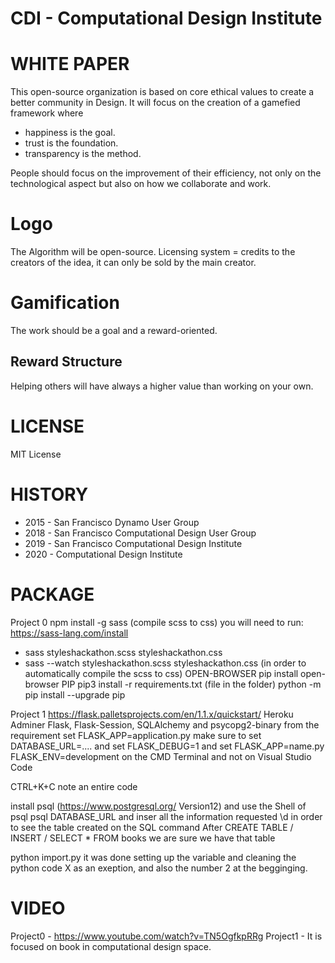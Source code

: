 # CDI - Computational Design Institute

# WHITE PAPER

This open-source organization is based on core ethical values to create a better community in Design. It will focus on the creation of a gamefied framework where 
- happiness is the goal.
- trust is the foundation.
- transparency is the method.

People should focus on the improvement of their efficiency, not only on the technological aspect but also on how we collaborate and work.

# Logo
The Algorithm will be open-source.
Licensing system = credits to the creators of the idea, it can only be sold by the main creator. 

# Gamification
The work should be a goal and a reward-oriented. 

## Reward Structure
Helping others will have always a higher value than working on your own.

# LICENSE
MIT License 

# HISTORY

- 2015 - San Francisco Dynamo User Group
- 2018 - San Francisco Computational Design User Group
- 2019 - San Francisco Computational Design Institute
- 2020 - Computational Design Institute

# PACKAGE

Project 0
npm install -g sass (compile scss to css) you will need to run: https://sass-lang.com/install
- sass styleshackathon.scss styleshackathon.css
- sass --watch styleshackathon.scss styleshackathon.css (in order to automatically compile the scss to css)
OPEN-BROWSER
pip install open-browser 
PIP
pip3 install -r requirements.txt (file in the folder)
python -m pip install --upgrade pip

Project 1
https://flask.palletsprojects.com/en/1.1.x/quickstart/
Heroku
Adminer
Flask, Flask-Session, SQLAlchemy and psycopg2-binary from the requirement
set FLASK_APP=application.py
make sure to set DATABASE_URL=.... and set FLASK_DEBUG=1 and set FLASK_APP=name.py  FLASK_ENV=development on the CMD Terminal and not on Visual Studio Code

CTRL+K+C note an entire code

install psql (https://www.postgresql.org/ Version12) and use the Shell of psql
psql DATABASE_URL and inser all the information requested
\d in order to see the table created on the SQL command 
After CREATE TABLE / INSERT / SELECT * FROM books we are sure we have that table

python import.py it was done setting up the variable and cleaning the python code X as an exeption, and also the number 2 at the begginging. 


# VIDEO
Project0 - https://www.youtube.com/watch?v=TN5OgfkpRRg
Project1 - 
It is focused on book in computational design space. 